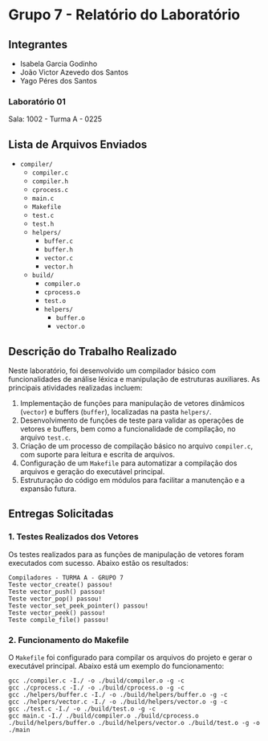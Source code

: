 # Grupo 7 - Relatório do Laboratório

## Integrantes

- Isabela Garcia Godinho
- João Victor Azevedo dos Santos
- Yago Péres dos Santos

### Laboratório 01

Sala: 1002 - Turma A - 0225

## Lista de Arquivos Enviados

- `compiler/`
  - `compiler.c`
  - `compiler.h`
  - `cprocess.c`
  - `main.c`
  - `Makefile`
  - `test.c`
  - `test.h`
  - `helpers/`
    - `buffer.c`
    - `buffer.h`
    - `vector.c`
    - `vector.h`
  - `build/`
    - `compiler.o`
    - `cprocess.o`
    - `test.o`
    - `helpers/`
      - `buffer.o`
      - `vector.o`

## Descrição do Trabalho Realizado

Neste laboratório, foi desenvolvido um compilador básico com funcionalidades de análise léxica e manipulação de estruturas auxiliares. As principais atividades realizadas incluem:

1. Implementação de funções para manipulação de vetores dinâmicos (`vector`) e buffers (`buffer`), localizadas na pasta `helpers/`.
2. Desenvolvimento de funções de teste para validar as operações de vetores e buffers, bem como a funcionalidade de compilação, no arquivo `test.c`.
3. Criação de um processo de compilação básico no arquivo `compiler.c`, com suporte para leitura e escrita de arquivos.
4. Configuração de um `Makefile` para automatizar a compilação dos arquivos e geração do executável principal.
5. Estruturação do código em módulos para facilitar a manutenção e a expansão futura.

## Entregas Solicitadas

### 1. Testes Realizados dos Vetores

Os testes realizados para as funções de manipulação de vetores foram executados com sucesso. Abaixo estão os resultados:

```plaintext
Compiladores - TURMA A - GRUPO 7
Teste vector_create() passou!
Teste vector_push() passou!
Teste vector_pop() passou!
Teste vector_set_peek_pointer() passou!
Teste vector_peek() passou!
Teste compile_file() passou!
```

### 2. Funcionamento do Makefile

O `Makefile` foi configurado para compilar os arquivos do projeto e gerar o executável principal. Abaixo está um exemplo do funcionamento:

```plaintext
gcc ./compiler.c -I./ -o ./build/compiler.o -g -c
gcc ./cprocess.c -I./ -o ./build/cprocess.o -g -c
gcc ./helpers/buffer.c -I./ -o ./build/helpers/buffer.o -g -c
gcc ./helpers/vector.c -I./ -o ./build/helpers/vector.o -g -c
gcc ./test.c -I./ -o ./build/test.o -g -c
gcc main.c -I./ ./build/compiler.o ./build/cprocess.o ./build/helpers/buffer.o ./build/helpers/vector.o ./build/test.o -g -o ./main
```
